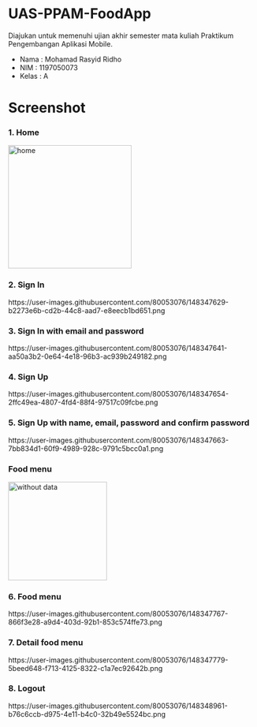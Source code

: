 # UAS-PPAM-FoodApp 

Diajukan untuk memenuhi ujian akhir semester mata kuliah Praktikum Pengembangan Aplikasi Mobile.
- Nama : Mohamad Rasyid Ridho <br>
- NIM : 1197050073<br>
- Kelas : A<br>



# Screenshot

<h3>1. Home </h3>
<img width="250" alt="home" src="https://user-images.githubusercontent.com/80053076/148385064-3cdf86cf-9e26-4bcd-8970-0bb27f429f44.png">

<h3>2. Sign In</h3>
https://user-images.githubusercontent.com/80053076/148347629-b2273e6b-cd2b-44c8-aad7-e8eecb1bd651.png

<h3>3. Sign In with email and password</h3>
https://user-images.githubusercontent.com/80053076/148347641-aa50a3b2-0e64-4e18-96b3-ac939b249182.png

<h3>4. Sign Up</h3>
https://user-images.githubusercontent.com/80053076/148347654-2ffc49ea-4807-4fd4-88f4-97517c09fcbe.png

<h3>5. Sign Up with name, email, password and confirm password</h3>
https://user-images.githubusercontent.com/80053076/148347663-7bb834d1-60f9-4989-928c-9791c5bcc0a1.png

<h3> Food menu </h3>
<img width="200" alt="without data" src="https://user-images.githubusercontent.com/80053076/148384648-45c9092e-6d8f-4a5d-aa78-b01818c59090.png">

<h3>6. Food menu</h3>
https://user-images.githubusercontent.com/80053076/148347767-866f3e28-a9d4-403d-92b1-853c574ffe73.png

<h3>7. Detail food menu</h3>
https://user-images.githubusercontent.com/80053076/148347779-5beed648-f713-4125-8322-c1a7ec92642b.png

<h3>8. Logout</h3>
https://user-images.githubusercontent.com/80053076/148348961-b76c6ccb-d975-4e11-b4c0-32b49e5524bc.png

